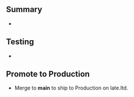 ## Summary
- 

## Testing
- 

## Promote to Production
- Merge to **main** to ship to Production on late.ltd.
